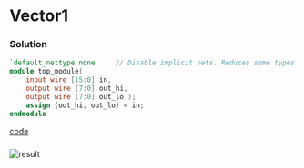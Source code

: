 # Vector1
### Solution
```Verilog
`default_nettype none     // Disable implicit nets. Reduces some types of bugs.
module top_module( 
    input wire [15:0] in,
    output wire [7:0] out_hi,
    output wire [7:0] out_lo );
    assign {out_hi, out_lo} = in;
endmodule
```
[code](12.v)

###
![result]()
